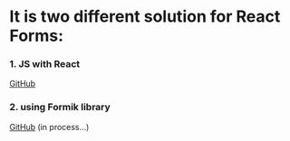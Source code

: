 # It is two different solution for React Forms:
>
### **1. JS with React**   
[GitHub](https://github.com/OlegBiletsky/react-login-form)
>
### **2. using Formik library**  
[GitHub](#) (in process...)

